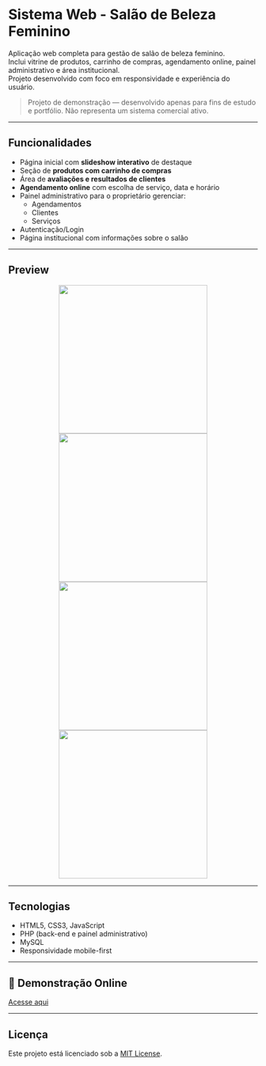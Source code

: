 # Sistema Web - Salão de Beleza Feminino

Aplicação web completa para gestão de salão de beleza feminino.  
Inclui vitrine de produtos, carrinho de compras, agendamento online, painel administrativo e área institucional.  
Projeto desenvolvido com foco em responsividade e experiência do usuário.

> Projeto de demonstração — desenvolvido apenas para fins de estudo e portfólio. Não representa um sistema comercial ativo.

---

## Funcionalidades

- Página inicial com **slideshow interativo** de destaque
- Seção de **produtos com carrinho de compras**
- Área de **avaliações e resultados de clientes**
- **Agendamento online** com escolha de serviço, data e horário
- Painel administrativo para o proprietário gerenciar:
  - Agendamentos
  - Clientes
  - Serviços
- Autenticação/Login
- Página institucional com informações sobre o salão

---

## Preview

<p align="center">
  <img src="https://github.com/user-attachments/assets/36a10611-aee4-4590-86ea-f396fbd75c05" width="300">
  <img src="https://github.com/user-attachments/assets/5f791e2a-00f6-40d9-92f3-7090b0c25e0b" width="300">
  <img src="https://github.com/user-attachments/assets/7d6cf704-5aab-411c-8ea5-287ad2d28829" width="300">
  <img src="https://github.com/user-attachments/assets/85931008-5542-4323-b028-c4c7d72348ed" width="300">
</p>


---

## Tecnologias

- HTML5, CSS3, JavaScript
- PHP (back-end e painel administrativo)
- MySQL
- Responsividade mobile-first

---

## 🔗 Demonstração Online

<a href="https://peru-tiger-506075.hostingersite.com" target="_blank">Acesse aqui</a>

---

##  Licença

Este projeto está licenciado sob a [MIT License](LICENSE).
